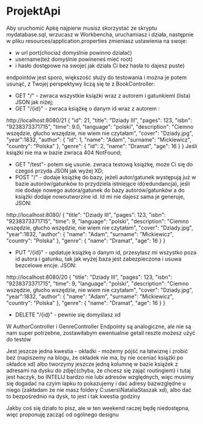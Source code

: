 # ProjektApi
Aby uruchomić Apkę najpierw musisz skorzystać ze skryptu mydatabase.sql, wrzucasz w Workbencha, uruchamiasz i działa, następnie w pliku resources/application.properties zmieniasz ustawienia na swoje:
- w url port(chociaż domyślnie powinno działać)
- username(też domyślnie powineneś mieć root)
- i hasło dostępowe na swoje( jak działa Ci bez hasła to dajesz puste)

endpointów jest sporo, większość służy do testowania i można je potem usunąć, z Twojej perspektywy liczą się te z BookController:
- GET "/" - zwraca wszystkie książki wraz z autorem i gatunkieml (lista) JSON jak niżej;
- GET "/{id}" - zwraca książkę o danym id wraz z autorem :

http://localhost:8080/21
{
    "id": 21,
    "title": "Dziady III",
    "pages": 123,
    "isbn": "9238373371715",
    "time": 9.0,
    "language": "polski",
    "description": "Ciemno wszędzie, głucho wszędzie, nie wiem nie czytałam",
    "cover": "Dziady.jpg",
    "year":1832,
    "author": {
        "id": 1,
        "name": "Adam",
        "surname": "Mickiewicz",
        "country": "Polska"
    },
    "genre": {
        "id": 2,
        "name": "Dramat",
        "age": 16
    }
}
Jeśli książki nie ma w bazie zwraca 404 NotFound;

- GET "/test"- potem się usunie. zwraca testową książkę, może Ci się do czegoś przyda JSON jak wyżej XD;
- POST "/" - dodaje książkę do bazy, jeżeli autor/gatunek występują już w bazie autorów/gatunków to przydziela istniejące id(redundancja), jeśli nie dodaje nowego autora/gatunek do bazy autorów/gatunków a do książki dodaje nowoutworzine id. Id mi nie dajesz sama je generuje, JSON:

http://localhost:8080/
{
    "title": "Dziady III",
    "pages": 123,
    "isbn": "9238373371715",
    "time": 9,
    "language": "polski",
    "description": "Ciemno wszędzie, głucho wszędzie, nie wiem nie czytałam",
    "cover": "Dziady.jpg",
    "year":1832,
    "author": {
        "name": "Adam",
        "surname": "Mickiewicz",
        "country": "Polska"
    },
    "genre": {
        "name": "Dramat",
        "age": 16
    }
}
- PUT "/{id}" - updatuje książkę o danym id, przesyłasz mi wszystko poza id autora i gatunku, tak jak wyżej baza jest zabezpieczona i usuwa bezcelowe encje. JSON:

http://localhost:8080/20
{
    "title": "Dziady III",
    "pages": 123,
    "isbn": "9238373371715",
    "time": 9,
    "language": "polski",
    "description": "Ciemno wszędzie, głucho wszędzie, nie wiem nie czytałam",
    "cover": "Dziady.jpg",
    "year":1832,
    "author": {
        "name": "Adam",
        "surname": "Mickiewicz",
        "country": "Polska"
    },
    "genre": {
        "name": "Dramat",
        "age": 16
    }
}

- DELETE "/{id}" - pewnie się domyślasz xd


W AuthorController i GenreController Endpointy są analogiczne, ale nie są nam super potrzebne, zostawiłabym ewentualnie getall reszte możesz użyć do testów


Jest jeszcze jedna kwestia - okładki - możemy pójść na łatwiznę i zrobić bez (napiszemy na blogu, że okładek nie ma, by nie oceniać książki po okładce xd) albo tworzymy jeszcze jedną kolumnę w bazie książek z adresami na dysku do zdjęć(chyba, że chcesz się zająć routingiem) i tutaj jest haczyk, bo INTELIJ bardzo nie lubi adresów względnych, więc musimy się dogadać na czyim lapku to pokazujemy i dać adresy bazwzględne u niego (zakładam że nie masz foldery C:users\NataliaStaszak xd), albo dać to bezpośrednio na dysk, to jest i tak kwestia godziny

Jakby coś się działo to pisz, ale w ten weekend raczej będę niedostępna, więc proponuję zacząć od ogólnego designu 
